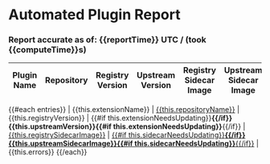 # Automated Plugin Report

### Report accurate as of: {{reportTime}} UTC / (took {{computeTime}}s)
| Plugin Name | Repository | Registry Version | Upstream Version | Registry Sidecar Image | Upstream Sidecar Image | Error
| ------ | ------ | ------ | ------ | ------ | ------ | ------
{{#each entries}}
| {{this.extensionName}} | [{{this.repositoryName}}]({{this.repositoryName}}) | {{this.registryVersion}} | {{#if this.extensionNeedsUpdating}}**{{/if}}{{this.upstreamVersion}}{{#if this.extensionNeedsUpdating}}**{{/if}} | [{{this.registrySidecarImage}}]({{this.sidecarLocation}}) | [{{#if this.sidecarNeedsUpdating}}**{{/if}}{{this.upstreamSidecarImage}}{{#if this.sidecarNeedsUpdating}}**{{/if}}]({{this.sidecarLocation}}) | {{this.errors}}
{{/each}}
